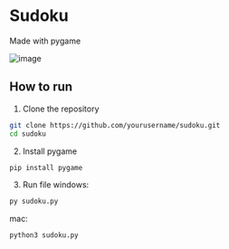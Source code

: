 # Sudoku
Made with pygame

![image](https://github.com/user-attachments/assets/ad8d161f-b7e8-498e-beb1-d84dd691c90d)

## How to run

1. Clone the repository
```bash
git clone https://github.com/yourusername/sudoku.git
cd sudoku
```

2. Install pygame
```bash
pip install pygame
```

3. Run file
windows:
```bash
py sudoku.py
```
mac: 
```bash
python3 sudoku.py
```

